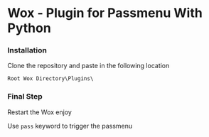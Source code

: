 # Wox - Plugin for Passmenu With Python

### Installation

Clone the repository and paste in the following location

```
Root Wox Directory\Plugins\
```

### Final Step
Restart the Wox enjoy

Use `pass` keyword to trigger the passmenu
